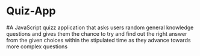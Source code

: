 # Quiz-App
#A JavaScript quizz application that asks users  random general knowledge   questions and gives them   the  chance to try and find out  the right answer from the given choices within the stipulated time as they advance towards more complex questions
